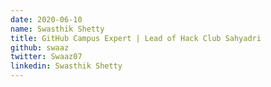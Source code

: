 ```yaml
---
date: 2020-06-10
name: Swasthik Shetty
title: GitHub Campus Expert | Lead of Hack Club Sahyadri
github: swaaz
twitter: Swaaz07
linkedin: Swasthik Shetty
---
```

